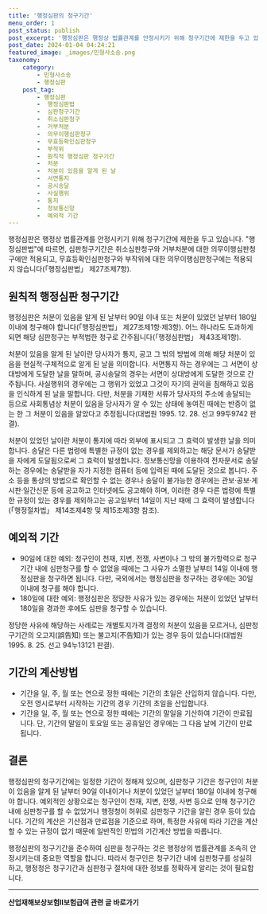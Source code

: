 ```yaml
---
title: '행정심판의 청구기간'
menu_order: 1
post_status: publish
post_excerpt: '행정심판은 행정상 법률관계를 안정시키기 위해 청구기간에 제한을 두고 있습니다.  행정심판법 에 따르면, 심판청구기간은 취소심판청구와 거부처분에 대한 의무이행심판청구에만 적용되고, 무효등확인심판청구와 부작위에 대한 의무이행심판청구에는 적용되지 않습니다  행정심판법  제27조제7항 .'
post_date: 2024-01-04 04:24:21
featured_image: _images/민형사소송.png
taxonomy:
    category:
        - 민형사소송
        - 행정심판
    post_tag:
        - 행정심판
        -  행정심판법
        -  심판청구기간
        -  취소심판청구
        -  거부처분
        -  의무이행심판청구
        -  무효등확인심판청구
        -  부작위
        -  원칙적 행정심판 청구기간
        -  처분
        -  처분이 있음을 알게 된 날
        -  서면통지
        -  공시송달
        -  사실행위
        -  통지
        -  정보통신망
        -  예외적 기간
---
```



행정심판은 행정상 법률관계를 안정시키기 위해 청구기간에 제한을 두고 있습니다. "행정심판법"에 따르면, 심판청구기간은 취소심판청구와 거부처분에 대한 의무이행심판청구에만 적용되고, 무효등확인심판청구와 부작위에 대한 의무이행심판청구에는 적용되지 않습니다(「행정심판법」 제27조제7항).

## 원칙적 행정심판 청구기간

행정심판은 처분이 있음을 알게 된 날부터 90일 이내 또는 처분이 있었던 날부터 180일 이내에 청구해야 합니다(「행정심판법」 제27조제1항·제3항). 어느 하나라도 도과하게 되면 해당 심판청구는 부적법한 청구로 간주됩니다(「행정심판법」 제43조제1항).

처분이 있음을 알게 된 날이란 당사자가 통지, 공고 그 밖의 방법에 의해 해당 처분이 있음을 현실적·구체적으로 알게 된 날을 의미합니다. 서면통지 하는 경우에는 그 서면이 상대방에게 도달한 날을 말하며, 공시송달의 경우는 서면이 상대방에게 도달한 것으로 간주됩니다. 사실행위의 경우에는 그 행위가 있었고 그것이 자기의 권익을 침해하고 있음을 인식하게 된 날을 말합니다. 다만, 처분을 기재한 서류가 당사자의 주소에 송달되는 등으로 사회통념상 처분이 있음을 당사자가 알 수 있는 상태에 놓여진 때에는 반증이 없는 한 그 처분이 있음을 알았다고 추정됩니다(대법원 1995. 12. 28. 선고 99두9742 판결).

처분이 있었던 날이란 처분이 통지에 따라 외부에 표시되고 그 효력이 발생한 날을 의미합니다. 송달은 다른 법령에 특별한 규정이 없는 경우를 제외하고는 해당 문서가 송달받을 자에게 도달됨으로써 그 효력이 발생합니다. 정보통신망을 이용하여 전자문서로 송달하는 경우에는 송달받을 자가 지정한 컴퓨터 등에 입력된 때에 도달된 것으로 봅니다. 주소 등을 통상의 방법으로 확인할 수 없는 경우나 송달이 불가능한 경우에는 관보·공보·게시판·일간신문 등에 공고하고 인터넷에도 공고해야 하며, 이러한 경우 다른 법령에 특별한 규정이 있는 경우를 제외하고는 공고일부터 14일이 지난 때에 그 효력이 발생합니다(「행정절차법」 제14조제4항 및 제15조제3항 참조).

## 예외적 기간
- 90일에 대한 예외: 청구인이 천재, 지변, 전쟁, 사변이나 그 밖의 불가항력으로 청구기간 내에 심판청구를 할 수 없었을 때에는 그 사유가 소멸한 날부터 14일 이내에 행정심판을 청구하면 됩니다. 다만, 국외에서는 행정심판을 청구하는 경우에는 30일 이내에 청구를 해야 합니다.
- 180일에 대한 예외: 행정심판은 정당한 사유가 있는 경우에는 처분이 있었던 날부터 180일을 경과한 후에도 심판을 청구할 수 있습니다.

정당한 사유에 해당하는 사례로는 개별토지가격 결정의 처분이 있음을 모르거나, 심판청구기간의 오고지(誤告知) 또는 불고지(不告知)가 있는 경우 등이 있습니다(대법원 1995. 8. 25. 선고 94누13121 판결).

## 기간의 계산방법
- 기간을 일, 주, 월 또는 연으로 정한 때에는 기간의 초일은 산입하지 않습니다. 다만, 오전 영시로부터 시작하는 기간의 경우 기간의 초일을 산입합니다.
- 기간을 일, 주, 월 또는 연으로 정한 때에는 기간의 말일을 기산하여 기간이 만료됩니다. 단, 기간의 말일이 토요일 또는 공휴일인 경우에는 그 다음 날에 기간이 만료됩니다.

## 결론
행정심판의 청구기간에는 일정한 기간이 정해져 있으며, 심판청구 기간은 청구인이 처분이 있음을 알게 된 날부터 90일 이내이거나 처분이 있었던 날부터 180일 이내에 청구해야 합니다. 예외적인 상황으로는 청구인이 천재, 지변, 전쟁, 사변 등으로 인해 청구기간 내에 심판청구를 할 수 없었거나 행정청이 허위로 심판청구 기간을 알린 경우 등이 있습니다. 기간의 계산은 기산점과 만료점을 기준으로 하며, 특정한 사유에 따라 기간을 계산할 수 있는 규정이 없기 때문에 일반적인 민법의 기간계산 방법을 따릅니다.

행정심판의 청구기간을 준수하여 심판을 청구하는 것은 행정상의 법률관계를 조속히 안정시키는데 중요한 역할을 합니다. 따라서 청구인은 청구기간 내에 심판청구를 성실히 하고, 행정청은 청구기간과 심판청구 절차에 대한 정보를 정확하게 알리는 것이 필요합니다.
<!-- wp:separator -->
<hr class="wp-block-separator has-alpha-channel-opacity"/>
<!-- /wp:separator -->

<!-- wp:group {"backgroundColor":"base","layout":{"type":"constrained"}} -->
<div class="wp-block-group has-base-background-color has-background"><!-- wp:paragraph {"align":"center","fontSize":"medium"} -->
<p class="has-text-align-center has-large-font-size"><strong>산업재해보상보험Ⅱ보험급여 관련 글 바로가기</strong></p>
<!-- /wp:paragraph -->


<!-- wp:latest-posts
{"categories":[{"id":10872,"count":19,"description":"","link":"https://uknowlaw.com/category/%ec%82%b0%ec%97%85%ec%9e%ac%ed%95%b4%eb%b3%b4%ec%83%81%eb%b3%b4%ed%97%98%e2%85%b1%eb%b3%b4%ed%97%98%ea%b8%89%ec%97%ac/","name":"산업재해보상보험Ⅱ보험급여","slug":"산업재해보상보험Ⅱ보험급여","taxonomy":"category","parent":0,"meta":[],"_links":{"self":[{"href":"https://uknowlaw.com/wp-json/wp/v2/categories/10872"}],"collection":[{"href":"https://uknowlaw.com/wp-json/wp/v2/categories"}],"about":[{"href":"https://uknowlaw.com/wp-json/wp/v2/taxonomies/category"}],"wp:post_type":[{"href":"https://uknowlaw.com/wp-json/wp/v2/posts?categories=10872"}],"curies":[{"name":"wp","href":"https://api.w.org/{rel}","templated":true}]}}],"postsToShow":100,"excerptLength":28,"postLayout":"grid","columns":2,"featuredImageAlign":"left","featuredImageSizeSlug":"large","fontSize":"small"} /--></div>
<!-- /wp:group -->